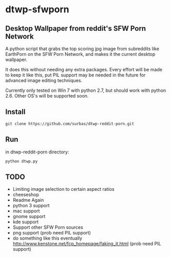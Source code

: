 dtwp-sfwporn
===================

## Desktop Wallpaper from reddit's SFW Porn Network ##

A python script that grabs the top scoring jpg image from subreddits like EarthPorn on the SFW Porn Network, and 
makes it the current desktop wallpaper.

It does this without needing any extra packages. Every effort will be made to keep it like this, put PIL support may be 
needed in the future for advanced image editing techniques.

Currently only tested on Win 7 with python 2.7, but should work with python 2.6. Other OS's will be supported soon.

Install
-------

    git clone https://github.com/surbas/dtwp-reddit-porn.git

Run
---
in dtwp-reddit-porn directory:

    python dtwp.py

TODO
----
* Limiting image selection to certain aspect ratios
* cheeseshop
* Readme Again
* python 3 support
* mac support
* gnome support
* kde support
* Support other SFW Porn sources
* png support (prob need PIL support)
* do something like this eventually http://www.kenstone.net/fcp_homepage/faking_it.html (prob need PIL support)
